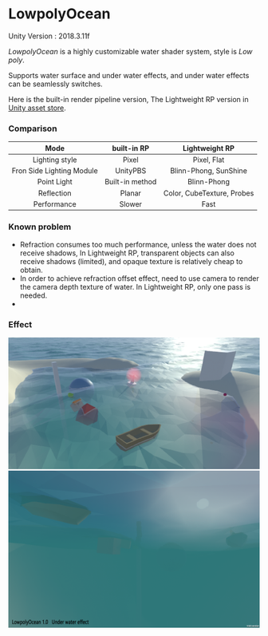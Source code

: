 # LowpolyOcean
Unity Version : 2018.3.11f

_LowpolyOcean_ is a highly customizable water shader system, style is _Low poly_.

Supports water surface and under water effects, and under water effects can be seamlessly switches.

Here is the built-in render pipeline version, The Lightweight RP version in [Unity asset store](https://assetstore.unity.com/packages/slug/134311).

### Comparison

| Mode | built-in RP | Lightweight RP |
| :--: | :--: | :--: |
| Lighting style | Pixel | Pixel, Flat |
| Fron Side Lighting Module | UnityPBS | Blinn-Phong, SunShine |
| Point Light | Built-in method | Blinn-Phong |
| Reflection | Planar | Color, CubeTexture, Probes |
| Performance | Slower | Fast |

### Known problem
* Refraction consumes too much performance, unless the water does not receive shadows, In Lightweight RP, transparent objects can also receive shadows (limited), and opaque texture is relatively cheap to obtain.
* In order to achieve refraction offset effect, need to use camera to render the camera depth texture of water. In Lightweight RP, only one pass is needed.
* 

### Effect

![1](https://github.com/JiongXiaGu/LowpolyOcean/blob/master/Image/FaFaFa.png)
![2](https://github.com/JiongXiaGu/LowpolyOcean/blob/master/Image/636799873936840380.png)
